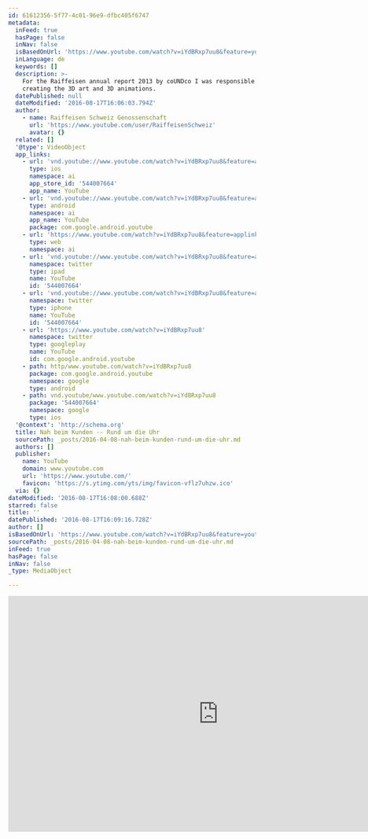 ```yaml
---
id: 61612356-5f77-4c01-96e9-dfbc405f6747
metadata:
  inFeed: true
  hasPage: false
  inNav: false
  isBasedOnUrl: 'https://www.youtube.com/watch?v=iYdBRxp7uu8&feature=youtu.be'
  inLanguage: de
  keywords: []
  description: >-
    For the Raiffeisen annual report 2013 by coUNDco I was responsible for
    creating the 3D art and 3D animations.
  datePublished: null
  dateModified: '2016-08-17T16:06:03.794Z'
  author:
    - name: Raiffeisen Schweiz Genossenschaft
      url: 'https://www.youtube.com/user/RaiffeisenSchweiz'
      avatar: {}
  related: []
  '@type': VideoObject
  app_links:
    - url: 'vnd.youtube://www.youtube.com/watch?v=iYdBRxp7uu8&feature=applinks'
      type: ios
      namespace: ai
      app_store_id: '544007664'
      app_name: YouTube
    - url: 'vnd.youtube://www.youtube.com/watch?v=iYdBRxp7uu8&feature=applinks'
      type: android
      namespace: ai
      app_name: YouTube
      package: com.google.android.youtube
    - url: 'https://www.youtube.com/watch?v=iYdBRxp7uu8&feature=applinks'
      type: web
      namespace: ai
    - url: 'vnd.youtube://www.youtube.com/watch?v=iYdBRxp7uu8&feature=applinks'
      namespace: twitter
      type: ipad
      name: YouTube
      id: '544007664'
    - url: 'vnd.youtube://www.youtube.com/watch?v=iYdBRxp7uu8&feature=applinks'
      namespace: twitter
      type: iphone
      name: YouTube
      id: '544007664'
    - url: 'https://www.youtube.com/watch?v=iYdBRxp7uu8'
      namespace: twitter
      type: googleplay
      name: YouTube
      id: com.google.android.youtube
    - path: http/www.youtube.com/watch?v=iYdBRxp7uu8
      package: com.google.android.youtube
      namespace: google
      type: android
    - path: vnd.youtube/www.youtube.com/watch?v=iYdBRxp7uu8
      package: '544007664'
      namespace: google
      type: ios
  '@context': 'http://schema.org'
  title: Nah beim Kunden -- Rund um die Uhr
  sourcePath: _posts/2016-04-08-nah-beim-kunden-rund-um-die-uhr.md
  authors: []
  publisher:
    name: YouTube
    domain: www.youtube.com
    url: 'https://www.youtube.com/'
    favicon: 'https://s.ytimg.com/yts/img/favicon-vflz7uhzw.ico'
  via: {}
dateModified: '2016-08-17T16:08:00.688Z'
starred: false
title: ''
datePublished: '2016-08-17T16:09:16.728Z'
author: []
isBasedOnUrl: 'https://www.youtube.com/watch?v=iYdBRxp7uu8&feature=youtu.be'
sourcePath: _posts/2016-04-08-nah-beim-kunden-rund-um-die-uhr.md
inFeed: true
hasPage: false
inNav: false
_type: MediaObject

---
```

<iframe src="https://cdn.embedly.com/widgets/media.html?src=https%3A%2F%2Fwww.youtube.com%2Fembed%2FiYdBRxp7uu8%3Ffeature%3Doembed&amp;url=https%3A%2F%2Fwww.youtube.com%2Fwatch%3Fv%3DiYdBRxp7uu8%26feature%3Dyoutu.be&amp;image=https%3A%2F%2Fi.ytimg.com%2Fvi%2FiYdBRxp7uu8%2Fhqdefault.jpg&amp;key=b7d04c9b404c499eba89ee7072e1c4f7&amp;type=text%2Fhtml&amp;schema=youtube" width="854" height="480" scrolling="no" frameborder="0" allowfullscreen="allowfullscreen" style=""></iframe>